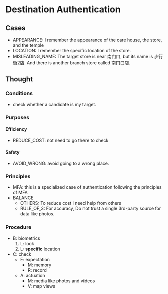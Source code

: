 # Destination Authentication

## Cases

- APPEARANCE: I remember the appearance of the care house, the store, and the temple
- LOCATION: I remember the specific location of the store.
- MISLEADING_NAME: The target store is near 南门口, but its name is 步行街2店. And there is another branch store called 南门口店.

## Thought

### Conditions

- check whether a candidate is my target.

### Purposes

#### Efficiency

- REDUCE_COST: not need to go there to check

#### Safety

- AVOID_WRONG: avoid going to a wrong place.

### Principles

- MFA: this is a specialized case of authentication following the principles of MFA
- BALANCE
    - OTHERS: To reduce cost I need help from others
    - RULE_OF_3: For accuracy, Do not trust a single 3rd-party source for data like photos. 

### Procedure
  
- B: biometrics
    1. L: look
    2. L: **specific** location
- C: check
    - E: expectation
        - M: memory
        - R: record
    - A: actuation
        - M: media like photos and videos
        - V: map views

